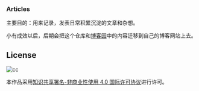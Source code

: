 ### Articles

主要目的：用来记录，发表日常积累沉淀的文章和杂想。

小有成效以后，后期会把这个仓库和[博客园](http://www.cnblogs.com/wddpct)中的内容迁移到自己的博客网站上去。

## License

![cc](https://i.creativecommons.org/l/by-nc/4.0/88x31.png)

本作品采用[知识共享署名-非商业性使用 4.0 国际许可协议](http://creativecommons.org/licenses/by-nc/4.0/)进行许可。
